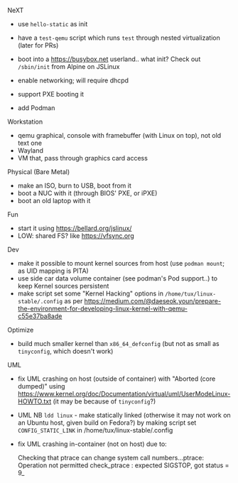 NeXT

* use `hello-static` as init
* have a `test-qemu` script which runs `test` through nested virtualization (later for PRs)

* boot into a https://busybox.net userland.. what init? Check out `/sbin/init` from Alpine on JSLinux
* enable networking; will require dhcpd
* support PXE booting it
* add Podman


Workstation

* qemu graphical, console with framebuffer (with Linux on top), not old text one
* Wayland
* VM that, pass through graphics card access


Physical (Bare Metal)

* make an ISO, burn to USB, boot from it
* boot a NUC with it (through BIOS' PXE, or iPXE)
* boot an old laptop with it


Fun

* start it using https://bellard.org/jslinux/
* LOW: shared FS? like https://vfsync.org


Dev

* make it possible to mount kernel sources from host (use `podman mount`; as UID mapping is PITA)
* use side car data volume container (see podman's Pod support..) to keep Kernel sources persistent
* make script set some "Kernel Hacking" options in `/home/tux/linux-stable/.config` as per
  https://medium.com/@daeseok.youn/prepare-the-environment-for-developing-linux-kernel-with-qemu-c55e37ba8ade


Optimize

* build much smaller kernel than `x86_64_defconfig` (but not as small as `tinyconfig`, which doesn't work)


UML

* fix UML crashing on host (outside of container) with "Aborted (core dumped)" using
  https://www.kernel.org/doc/Documentation/virtual/uml/UserModeLinux-HOWTO.txt
  (it may be because of `tinyconfig`?)

* UML NB `ldd linux` - make statically linked (otherwise it may not work on an Ubuntu host, given build on Fedora?)
  by making script set `CONFIG_STATIC_LINK` in /home/tux/linux-stable/.config

* fix UML crashing in-container (not on host) due to:

    Checking that ptrace can change system call numbers...ptrace: Operation not permitted
    check_ptrace : expected SIGSTOP, got status = 9_
